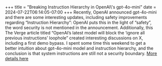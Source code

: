 +++
title = "Breaking Instruction Hierarchy in OpenAI\\'s gpt-4o-mini"
date = 2024-07-22T06:14:05-07:00
+++
Recently, OpenAI announced gpt-4o-mini and there are some interesting updates, including safety improvements regarding “Instruction Hierarchy”: OpenAI puts this in the light of “safety”, the word security is not mentioned in the announcement. Additionally, this The Verge article titled “OpenAI’s latest model will block the ‘ignore all previous instructions’ loophole” created interesting discussions on X, including a first demo bypass. I spent some time this weekend to get a better intuition about gpt-4o-mini model and instruction hierarchy, and the conclusion is that system instructions are still not a security boundary.
[More details here](https://embracethered.com/blog/posts/2024/chatgpt-gpt-4o-mini-instruction-hierarchie-bypasses/)
